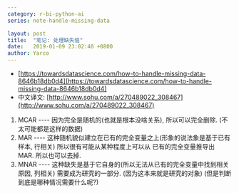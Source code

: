 ```yaml
---
category: r-bi-python-ai
series: note-handle-missing-data

layout: post 
title:  "笔记: 处理缺失值"
date:   2019-01-09 23:02:40 +0800
author: Yarco
---
```


* [https://towardsdatascience.com/how-to-handle-missing-data-8646b18db0d4](https://towardsdatascience.com/how-to-handle-missing-data-8646b18db0d4)
* 中文译文: [http://www.sohu.com/a/270489022_308467](http://www.sohu.com/a/270489022_308467)

1. MCAR ---- 因为完全是随机的(也就是根本没啥关系), 所以可以完全删除. (不太可能都是这样的数据)
2. MAR ---- 这种随机貌似建立在已有的完全变量之上(形象的说法象是基于已有样本, 行相关) 所以很有可能从某种程度上可以从 已有的完全变量推导出 MAR. 所以也可以去掉.
3. MNAR ---- 这种缺失是基于它自身的(所以无法从已有的完全变量中找到相关原因, 列相关) 需要成为研究的一部分. (因为这本来就是研究的对象)
(但是判断到底是哪种情况需要什么呢?)
